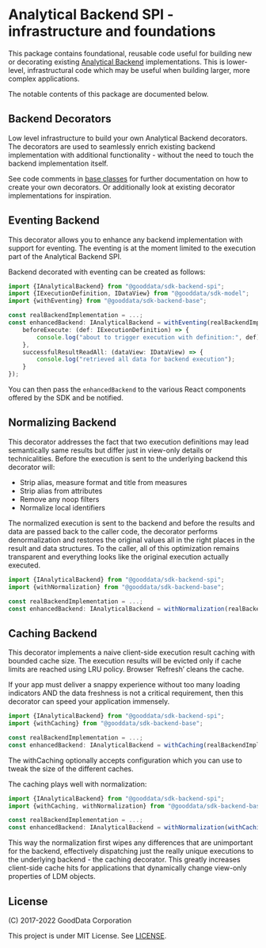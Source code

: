 # Analytical Backend SPI - infrastructure and foundations

This package contains foundational, reusable code useful for building new or decorating existing
[Analytical Backend](https://www.npmjs.com/package/@gooddata/sdk-backend-spi) implementations. This is lower-level, infrastructural code which may be useful
when building larger, more complex applications.

The notable contents of this package are documented below.

## Backend Decorators

Low level infrastructure to build your own Analytical Backend decorators. The decorators are used
to seamlessly enrich existing backend implementation with additional functionality - without
the need to touch the backend implementation itself.

See code comments in [base classes](src/decoratedBackend/index.ts) for further documentation on how
to create your own decorators. Or additionally look at existing decorator implementations for
inspiration.

## Eventing Backend

This decorator allows you to enhance any backend implementation with support for eventing. The eventing
is at the moment limited to the execution part of the Analytical Backend SPI.

Backend decorated with eventing can be created as follows:

```typescript
import {IAnalyticalBackend} from "@gooddata/sdk-backend-spi";
import {IExecutionDefinition, IDataView} from "@gooddata/sdk-model";
import {withEventing} from "@gooddata/sdk-backend-base";

const realBackendImplementation = ...;
const enhancedBackend: IAnalyticalBackend = withEventing(realBackendImplementation, {
    beforeExecute: (def: IExecutionDefinition) => {
        console.log("about to trigger execution with definition:", def);
    },
    successfulResultReadAll: (dataView: IDataView) => {
        console.log("retrieved all data for backend execution");
    }
});
```

You can then pass the `enhancedBackend` to the various React components offered by the SDK and be
notified.

## Normalizing Backend

This decorator addresses the fact that two execution definitions may lead semantically same results but differ just
in view-only details or technicalities. Before the execution is sent to the underlying backend this decorator will:

-   Strip alias, measure format and title from measures
-   Strip alias from attributes
-   Remove any noop filters
-   Normalize local identifiers

The normalized execution is sent to the backend and before the results and data are passed back to the caller code,
the decorator performs denormalization and restores the original values all in the right places in the result and
data structures. To the caller, all of this optimization remains transparent and everything looks like the original
execution actually executed.

```typescript
import {IAnalyticalBackend} from "@gooddata/sdk-backend-spi";
import {withNormalization} from "@gooddata/sdk-backend-base";

const realBackendImplementation = ...;
const enhancedBackend: IAnalyticalBackend = withNormalization(realBackendImplementation);
```

## Caching Backend

This decorator implements a naive client-side execution result caching with bounded cache size.
The execution results will be evicted only if cache limits are reached using LRU policy. Browser ‘Refresh’ cleans the cache.

If your app must deliver a snappy experience without too many loading indicators AND the data freshness is not a
critical requirement, then this decorator can speed your application immensely.

```typescript
import {IAnalyticalBackend} from "@gooddata/sdk-backend-spi";
import {withCaching} from "@gooddata/sdk-backend-base";

const realBackendImplementation = ...;
const enhancedBackend: IAnalyticalBackend = withCaching(realBackendImplementation);
```

The withCaching optionally accepts configuration which you can use to tweak the size of the different caches.

The caching plays well with normalization:

```typescript
import {IAnalyticalBackend} from "@gooddata/sdk-backend-spi";
import {withCaching, withNormalization} from "@gooddata/sdk-backend-base";

const realBackendImplementation = ...;
const enhancedBackend: IAnalyticalBackend = withNormalization(withCaching(realBackendImplementation));
```

This way the normalization first wipes any differences that are unimportant for the backend, effectively dispatching
just the really unique executions to the underlying backend - the caching decorator. This greatly increases client-side
cache hits for applications that dynamically change view-only properties of LDM objects.

## License

(C) 2017-2022 GoodData Corporation

This project is under MIT License. See [LICENSE](https://github.com/gooddata/gooddata-ui-sdk/blob/master/libs/sdk-backend-base/LICENSE).
